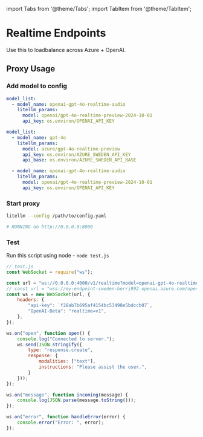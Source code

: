 import Tabs from '@theme/Tabs';
import TabItem from '@theme/TabItem';

# Realtime Endpoints

Use this to loadbalance across Azure + OpenAI. 

## Proxy Usage

### Add model to config 


<Tabs>
<TabItem value="openai" label="OpenAI">

```yaml
model_list:
  - model_name: openai-gpt-4o-realtime-audio
    litellm_params:
      model: openai/gpt-4o-realtime-preview-2024-10-01
      api_key: os.environ/OPENAI_API_KEY
```
</TabItem>
<TabItem value="openai+azure" label="OpenAI + Azure">

```yaml
model_list:
  - model_name: gpt-4o
    litellm_params:
      model: azure/gpt-4o-realtime-preview
      api_key: os.environ/AZURE_SWEDEN_API_KEY
      api_base: os.environ/AZURE_SWEDEN_API_BASE

  - model_name: openai-gpt-4o-realtime-audio
    litellm_params:
      model: openai/gpt-4o-realtime-preview-2024-10-01
      api_key: os.environ/OPENAI_API_KEY
```

</TabItem>
</Tabs>

### Start proxy 

```bash
litellm --config /path/to/config.yaml 

# RUNNING on http://0.0.0.0:8000
```

### Test 

Run this script using node - `node test.js`

```js
// test.js
const WebSocket = require("ws");

const url = "ws://0.0.0.0:4000/v1/realtime?model=openai-gpt-4o-realtime-audio";
// const url = "wss://my-endpoint-sweden-berri992.openai.azure.com/openai/realtime?api-version=2024-10-01-preview&deployment=gpt-4o-realtime-preview";
const ws = new WebSocket(url, {
    headers: {
        "api-key": `f28ab7b695af4154bc53498e5bdccb07`,
        "OpenAI-Beta": "realtime=v1",
    },
});

ws.on("open", function open() {
    console.log("Connected to server.");
    ws.send(JSON.stringify({
        type: "response.create",
        response: {
            modalities: ["text"],
            instructions: "Please assist the user.",
        }
    }));
});

ws.on("message", function incoming(message) {
    console.log(JSON.parse(message.toString()));
});

ws.on("error", function handleError(error) {
    console.error("Error: ", error);
});
```